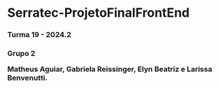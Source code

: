 <h1>Serratec-ProjetoFinalFrontEnd</h1>

<h3> Turma 19 - 2024.2 </h3> 

<h3>Grupo 2
  
Matheus Aguiar, Gabriela Reissinger, Elyn Beatriz e Larissa Benvenutti.</h3>
